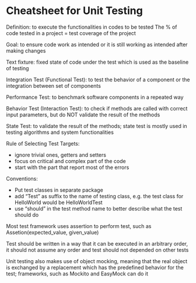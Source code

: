 Cheatsheet for Unit Testing
===========================

Definition: to execute the functionalities in codes to be tested
The % of code tested in a project = test coverage of the project

Goal: to ensure code work as intended or it is still working as intended after making changes

Text fixture: fixed state of code under the test which is used as the baseline of testing

Integration Test (Functional Test): to test the behavior of a component or the integration between set of components

Performance Test: to benchmark software components in a repeated way

Behavior Test (Interaction Test): to check if methods are called with correct input parameters, but do NOT validate the result of the methods

State Test: to validate the result of the methods; state test is mostly used in testing algorithms and system functionalities

Rule of Selecting Test Targets: 
* ignore trivial ones, getters and setters
* focus on critical and complex part of the code
* start with the part that report most of the errors

Conventions:
* Put test classes in separate package
* add “Test” as suffix to the name of testing class, e.g. the test class for HelloWorld would be HelloWorldTest
* use “should” in the test method name to better describe what the test should do

Most test framework uses assertion to perform test, such as Assetion(expected_value, given_value)

Test should be written in a way that it can be executed in an arbitrary order, it should not assume any order and test should not depended on other tests

Unit testing also makes use of object mocking, meaning that the real object is exchanged by a replacement which has the predefined behavior for the test; frameworks, such as Mockito and EasyMock can do it



